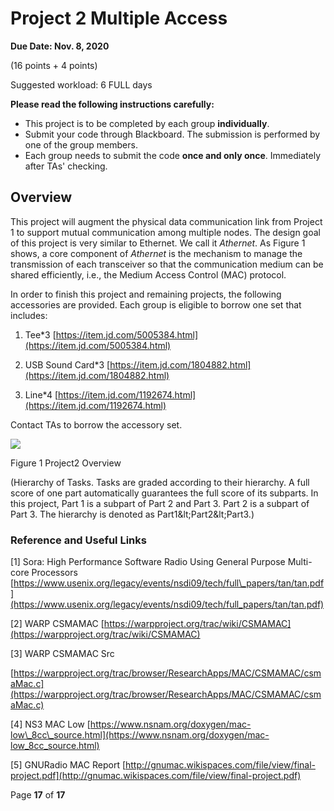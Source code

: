 # Project 2 Multiple Access

**Due Date: Nov. 8, 2020**

(16 points + 4 points)

Suggested workload: 6 FULL days

**Please read the following instructions carefully:**

- This project is to be completed by each group **individually**.
- Submit your code through Blackboard. The submission is performed by one of the group members.
- Each group needs to submit the code **once and only once**. Immediately after TAs&#39; checking.

## Overview

This project will augment the physical data communication link from Project 1 to support mutual communication among multiple nodes. The design goal of this project is very similar to Ethernet. We call it _Athernet_. As Figure 1 shows, a core component of _Athernet_ is the mechanism to manage the transmission of each transceiver so that the communication medium can be shared efficiently, i.e., the Medium Access Control (MAC) protocol.

In order to finish this project and remaining projects, the following accessories are provided. Each group is eligible to borrow one set that includes:

1. Tee\*3 [https://item.jd.com/5005384.html](https://item.jd.com/5005384.html)

2. USB Sound Card\*3 [https://item.jd.com/1804882.html](https://item.jd.com/1804882.html)

3. Line\*4 [https://item.jd.com/1192674.html](https://item.jd.com/1192674.html)

Contact TAs to borrow the accessory set.

![](RackMultipart20220302-4-19oxl2x_html_2713465d53545674.png)

Figure 1 Project2 Overview

(Hierarchy of Tasks. Tasks are graded according to their hierarchy. A full score of one part automatically guarantees the full score of its subparts. In this project, Part 1 is a subpart of Part 2 and Part 3. Part 2 is a subpart of Part 3. The hierarchy is denoted as Part1\&lt;Part2\&lt;Part3.)

### Reference and Useful Links

[1] Sora: High Performance Software Radio Using General Purpose Multi-core Processors [https://www.usenix.org/legacy/events/nsdi09/tech/full\_papers/tan/tan.pdf](https://www.usenix.org/legacy/events/nsdi09/tech/full_papers/tan/tan.pdf)

[2] WARP CSMAMAC [https://warpproject.org/trac/wiki/CSMAMAC](https://warpproject.org/trac/wiki/CSMAMAC)

[3] WARP CSMAMAC Src

[https://warpproject.org/trac/browser/ResearchApps/MAC/CSMAMAC/csmaMac.c](https://warpproject.org/trac/browser/ResearchApps/MAC/CSMAMAC/csmaMac.c)

[4] NS3 MAC Low [https://www.nsnam.org/doxygen/mac-low\_8cc\_source.html](https://www.nsnam.org/doxygen/mac-low_8cc_source.html)

[5] GNURadio MAC Report [http://gnumac.wikispaces.com/file/view/final-project.pdf](http://gnumac.wikispaces.com/file/view/final-project.pdf)

Page **17** of **17**
